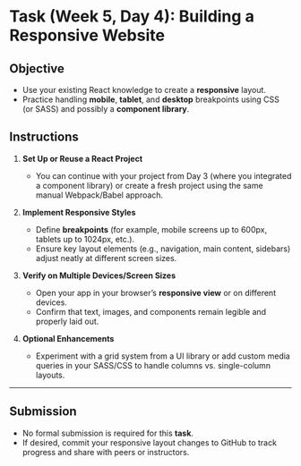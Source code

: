 # Task (Week 5, Day 4): Building a Responsive Website

## Objective

- Use your existing React knowledge to create a **responsive** layout.
- Practice handling **mobile**, **tablet**, and **desktop** breakpoints using CSS (or SASS) and possibly a **component library**.

## Instructions

1. **Set Up or Reuse a React Project**

   - You can continue with your project from Day 3 (where you integrated a component library) or create a fresh project using the same manual Webpack/Babel approach.

2. **Implement Responsive Styles**

   - Define **breakpoints** (for example, mobile screens up to 600px, tablets up to 1024px, etc.).
   - Ensure key layout elements (e.g., navigation, main content, sidebars) adjust neatly at different screen sizes.

3. **Verify on Multiple Devices/Screen Sizes**

   - Open your app in your browser’s **responsive view** or on different devices.
   - Confirm that text, images, and components remain legible and properly laid out.

4. **Optional Enhancements**
   - Experiment with a grid system from a UI library or add custom media queries in your SASS/CSS to handle columns vs. single-column layouts.

---

## Submission

- No formal submission is required for this **task**.
- If desired, commit your responsive layout changes to GitHub to track progress and share with peers or instructors.
